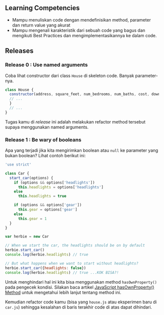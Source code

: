 ## Learning Competencies

* Mampu menuliskan code dengan mendefinisikan method, parameter dan return value yang akurat
* Mampu mengenali karakteristik dari sebuah code yang bagus dan mengikuti Best Practices dan mengimplementasikannya ke dalam code.

## Releases

### Release 0 : Use named arguments

Coba lihat constructor dari class `House` di skeleton code. Banyak parameter-nya.

```javascript
class House {
  constructor(address, square_feet, num_bedrooms, num_baths, cost, down_payment, sold, has_tenants) {
  // ...
  }
  // ...
}
```

Tugas kamu di *release* ini adalah melakukan refactor method tersebut supaya menggunakan named arguments.

### Release 1 : Be wary of booleans

Apa yang terjadi jika kita mengirimkan boolean atau `null` ke parameter yang bukan boolean? Lihat contoh berikut ini:

```javascript
'use strict'

class Car {
  start_car(options) {
    if (options && options['headlights'])
      this.headlights = options['headlights']
    else
      this.headlights = true

    if (options && options['gear'])
      this.gear = options['gear']
    else
      this.gear = 1
  }
}

var herbie = new Car

// When we start the car, the headlights should be on by default
herbie.start_car()
console.log(herbie.headlights) // true

// But what happens when we want to start without headlights?
herbie.start_car({headlights: false})
console.log(herbie.headlights) // true ...KOK BISA?!
```

Untuk menghindari hal ini  kita bisa menggunakan method `hasOwnProperty()` pada pengecek kondisi. Silakan baca artikel [JavaScript hasOwnProperty() Method](http://brianflove.com/2013/09/05/javascripts-hasownproperty-method) untuk mengetahui lebih lanjut tentang method ini.

Kemudian refactor code kamu (bisa yang `house.js` atau eksperimen baru di `car.js`) sehingga kesalahan di baris terakhir code di atas dapat dihindari.
